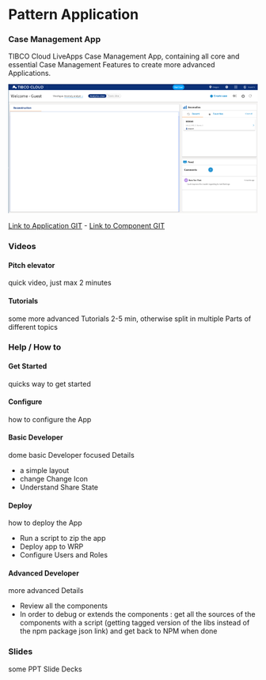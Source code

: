 # Pattern Application
### Case Management App
TIBCO Cloud LiveApps Case Management App, containing all core and essential Case Management Features to create more advanced Applications.

![alt-text](cm-app.png "Image")

[Link to Application GIT](https://github.com/TIBCOSoftware/TCST-Angular/projects/starters/a-cm-app/src)  -   [Link to Component GIT](https://github.com/TIBCOSoftware/TCST-Angular/projects/tibco-tcstk/tc-liveapps-lib/src)

### Videos 
#### Pitch elevator 
quick video, just max 2 minutes

#### Tutorials 
some more advanced Tutorials 2-5 min, otherwise split in multiple Parts of different topics

### Help / How to 
#### Get Started 
quicks way to get started

#### Configure 
how to configure the App

#### Basic Developer
dome basic Developer focused Details 

- a simple layout 
- change Change Icon 
- Understand Share State

#### Deploy 
how to deploy the App

- Run a script to zip the app 
- Deploy app to WRP
- Configure Users and Roles

#### Advanced Developer
more advanced Details

- Review all the components 
- In order to debug or extends the components : get all the sources of the components with a script (getting tagged version of the libs instead of the npm package json link) and get back to NPM when done

### Slides
some PPT Slide Decks

